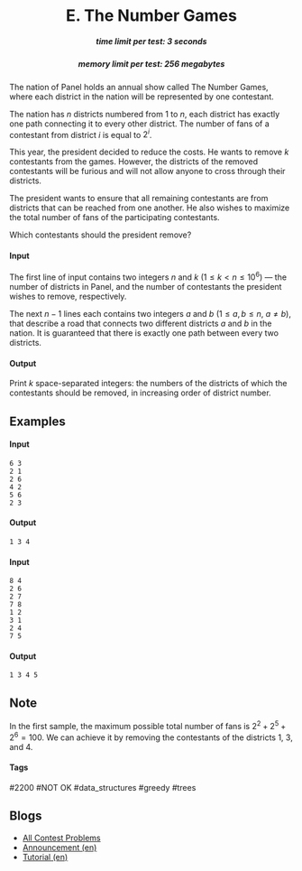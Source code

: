 <h1 style='text-align: center;'> E. The Number Games</h1>

<h5 style='text-align: center;'>time limit per test: 3 seconds</h5>
<h5 style='text-align: center;'>memory limit per test: 256 megabytes</h5>

The nation of Panel holds an annual show called The Number Games, where each district in the nation will be represented by one contestant.

The nation has $n$ districts numbered from $1$ to $n$, each district has exactly one path connecting it to every other district. The number of fans of a contestant from district $i$ is equal to $2^i$.

This year, the president decided to reduce the costs. He wants to remove $k$ contestants from the games. However, the districts of the removed contestants will be furious and will not allow anyone to cross through their districts. 

The president wants to ensure that all remaining contestants are from districts that can be reached from one another. He also wishes to maximize the total number of fans of the participating contestants.

Which contestants should the president remove?

#### Input

The first line of input contains two integers $n$ and $k$ ($1 \leq k < n \leq 10^6$) — the number of districts in Panel, and the number of contestants the president wishes to remove, respectively.

The next $n-1$ lines each contains two integers $a$ and $b$ ($1 \leq a, b \leq n$, $a \ne b$), that describe a road that connects two different districts $a$ and $b$ in the nation. It is guaranteed that there is exactly one path between every two districts.

#### Output

Print $k$ space-separated integers: the numbers of the districts of which the contestants should be removed, in increasing order of district number.

## Examples

#### Input


```text
6 3  
2 1  
2 6  
4 2  
5 6  
2 3  

```
#### Output


```text
1 3 4  

```
#### Input


```text
8 4  
2 6  
2 7  
7 8  
1 2  
3 1  
2 4  
7 5  

```
#### Output


```text
1 3 4 5  

```
## Note

In the first sample, the maximum possible total number of fans is $2^2 + 2^5 + 2^6 = 100$. We can achieve it by removing the contestants of the districts 1, 3, and 4.



#### Tags 

#2200 #NOT OK #data_structures #greedy #trees 

## Blogs
- [All Contest Problems](../Codeforces_Round_480_(Div._2).md)
- [Announcement (en)](../blogs/Announcement_(en).md)
- [Tutorial (en)](../blogs/Tutorial_(en).md)
